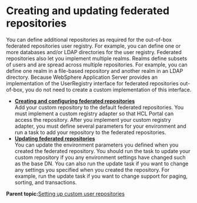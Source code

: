 # Creating and updating federated repositories 

You can define additional repositories as required for the out-of-box federated repositories user registry. For example, you can define one or more databases and/or LDAP directories for the user registry. Federated repositories also let you implement multiple realms. Realms define subsets of users and are spread across multiple repositories. For example, you can define one realm in a file-based repository and another realm in an LDAP directory. Because WebSphere Application Server provides an implementation of the UserRegistry interface for federated repositories out-of-box, you do not need to create a custom implementation of this interface.

-   **[Creating and configuring federated repositories ](../security/add_cur_fed.md)**  
Add your custom repository to the default federated repositories. You must implement a custom registry adapter so that HCL Portal can access the repository. After you implement your custom registry adapter, you must define several parameters for your environment and run a task to add your repository to the federated repositories.
-   **[Updating federated repositories ](../security/upd_cur_fed.md)**  
You can update the environment parameters you defined when you created the federated repository. You should run the task to update your custom repository if you any environment settings have changed such as the base DN. You can also run the update task if you want to change any settings you specified when you created the repository. For example, run the update task if you want to change support for paging, sorting, and transactions.

**Parent topic:**[Setting up custom user repositories ](../security/setup_cur.md)

